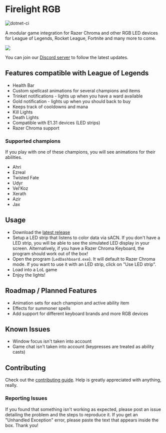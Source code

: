 # Firelight RGB
![dotnet-ci](https://github.com/nicolasdeory/leagueoflegends-led/workflows/dotnet-ci/badge.svg)

A modular game integration for Razer Chroma and other RGB LED devices for League of Legends, Rocket League, Fortnite and many more to come.

![](repo/video-gif.gif)

You can join our [Discord server](https://discord.gg/KtTRPZt) to follow the latest updates.

## Features compatible with League of Legends
- Health Bar
- Custom spellcast animations for several champions and items
- Trinket notifications - lights up when you have a ward available
- Gold notification - lights up when you should back to buy
- Keeps track of cooldowns and mana
- Kill Lights
- Death Lights
- Compatible with E1.31 devices (LED strips)
- Razer Chroma support

### Supported champions
If you play with one of these champions, you will see animations for their abilities.
- Ahri
- Ezreal
- Twisted Fate
- Udyr
- Vel'Koz
- Xerath
- Azir
- Jax

## Usage
- Download the [latest release](https://github.com/nicolasdeory/leagueoflegends-led/releases)
- Setup a LED strip that listens to color data via sACN. If you don't have a LED strip, you will be able to see the simulated LED display in your screen. Alternatively, if you have a Razer Chroma Keyboard, the program should work out of the box!
- Open the program (`LedDashboard.exe`). It will default to Razer Chroma mode. If you want to use it with an LED strip, click on "Use LED strip".
- Load into a LoL game
- Enjoy the lights!

## Roadmap / Planned Features
- Animation sets for each champion and active ability item
- Effects for summoner spells
- Add support for different keyboard brands and more RGB devices

## Known Issues
- Window focus isn't taken into account
- Game chat isn't taken into account (keypresses are treated as ability casts)

## Contributing
Check out the [contributing guide](CONTRIBUTING.md). Help is greatly appreciated with anything, really.

### Reporting Issues
If you found that something isn't working as expected, please post an issue detailing the problem and the steps to reproduce it. If you get an "Unhandled Exception" error, please paste the text that appears inside the box. Thank you!
